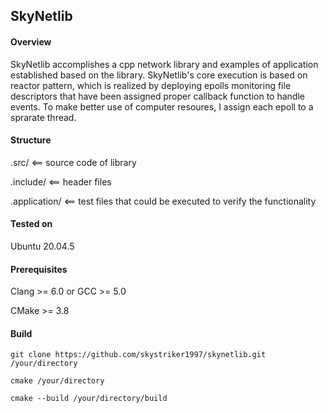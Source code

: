 ## SkyNetlib



#### Overview

SkyNetlib accomplishes a cpp network library and examples of application established based on the library. SkyNetlib's core execution is based on reactor pattern, which is realized by deploying epolls monitoring file descriptors that have been assigned proper callback function to handle events. To make better use of computer resoures, I assign each epoll to a sprarate thread. 



#### Structure

.src/                                              <==  source code of library

.include/                                          <==  header files

.application/                                      <==  test files that could be executed to verify the functionality   



#### Tested on

Ubuntu 20.04.5



#### Prerequisites

Clang >= 6.0  or  GCC >= 5.0

CMake >= 3.8 



#### Build

`git clone https://github.com/skystriker1997/skynetlib.git /your/directory`

`cmake /your/directory`

`cmake --build /your/directory/build`







